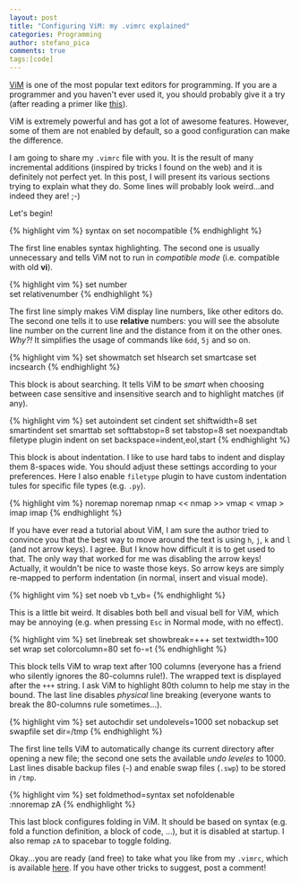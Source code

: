 ```yaml
---
layout: post
title: "Configuring ViM: my .vimrc explained"
categories: Programming
author: stefano_pica
comments: true
tags:[code]
---
```


[ViM](http://www.vim.org) is one of the most popular text editors for 
programming. If
you are a programmer and you haven't ever used it, you should probably give 
it a try (after reading a primer like [this](https://danielmiessler.com/study/vim/#gs.944UoJI)).

ViM is extremely powerful and has got a lot of awesome features. However, some
of them are not enabled by default, so a good configuration can make the
difference.

I am going to share my `.vimrc` file with you. It is the result of many incremental
additions (inspired by tricks I found on the web) and it is definitely not perfect yet.
In this post, I will present 
its various sections trying to explain what they do. Some lines will
probably look weird...and indeed they are! ;-) 

Let's begin!

{% highlight vim %}
syntax on
set nocompatible
{% endhighlight %}

The first line enables syntax highlighting. The second one is usually
unnecessary and tells ViM not to
run in *compatible mode* (i.e. compatible with old **vi**). 

{% highlight vim %}
set number	
set relativenumber
{% endhighlight %}

The first line simply makes ViM display line numbers, like other editors do. The
second one tells it to use **relative** numbers: you will see the absolute line
number on the current line and the distance from it on the other ones. *Why?!*
It simplifies the usage of commands like `6dd`, `5j` and so on.

{% highlight vim %}
set showmatch
set hlsearch
set smartcase
set incsearch
{% endhighlight %}

This block is about searching. It tells ViM to be *smart* when choosing between
case sensitive and insensitive search and to highlight matches (if any).
	 
{% highlight vim %}
set autoindent
set cindent
set shiftwidth=8
set smartindent
set smarttab
set softtabstop=8
set tabstop=8
set noexpandtab
filetype plugin indent on
set backspace=indent,eol,start
{% endhighlight %}

This block is about indentation. I like to use hard tabs to indent and display
them 8-spaces wide. You should adjust these settings according to your
preferences. Here I also enable `filetype` plugin to have custom indentation
tules for specific file types (e.g. `.py`).

{% highlight vim %}
noremap <Up> <NOP>
noremap <Down> <NOP>
nmap <silent> <Left> <<
nmap <silent> <Right> >>
vmap <silent> <Left> <
vmap <silent> <Right> >
imap <silent> <Left> <C-D>
imap <silent> <Right> <C-T>
{% endhighlight %}

If you have ever read a tutorial about ViM, I am sure the author tried to 
convince you that the best way to move around the text is using `h`, `j`,
`k` and `l` (and not arrow keys). I agree. But I know how difficult it is to
get used to that. The only way that worked for me was disabling the arrow keys!
Actually, it wouldn't be nice to waste those keys. So arrow keys are simply
re-mapped to perform indentation (in normal, insert and visual mode).

{% highlight vim %}
set noeb vb t_vb=
{% endhighlight %}

This is a little bit weird. It disables both bell and visual bell for ViM,
which may be annoying (e.g. when pressing `Esc` in Normal mode, with no effect).

{% highlight vim %}
set linebreak
set showbreak=+++
set textwidth=100
set wrap
set colorcolumn=80
set fo-=t 
{% endhighlight %}

This block tells ViM to wrap text after 100 columns (everyone has a friend who
silently ignores the 80-columns rule!). The wrapped text is displayed after
the `+++` string. I ask ViM to highlight 80th column to help me stay in the
bound. The last line disables *physical* line breaking (everyone
wants to break the 80-columns rule sometimes...).

{% highlight vim %}
set autochdir
set undolevels=1000
set nobackup
set swapfile
set dir=/tmp
{% endhighlight %}

The first line tells ViM to automatically change its current directory after
opening a new file; the second one sets the available *undo leveles* to 1000.
Last lines disable backup files (`~`) and enable swap files (`.swp`) to be
stored in `/tmp`.

{% highlight vim %}
set foldmethod=syntax
set nofoldenable    
:nnoremap <space> zA
{% endhighlight %}

This last block configures folding in ViM. It should be based on syntax (e.g.
fold a function definition, a block of code, ...), but it is disabled at
startup. I also remap `zA` to spacebar to toggle folding.

Okay...you are ready (and free) to take what you like from my `.vimrc`, which is
available [here](https://github.com/73stefano/vimrc/blob/master/vimrc).
If you have other tricks to suggest, post a comment!

